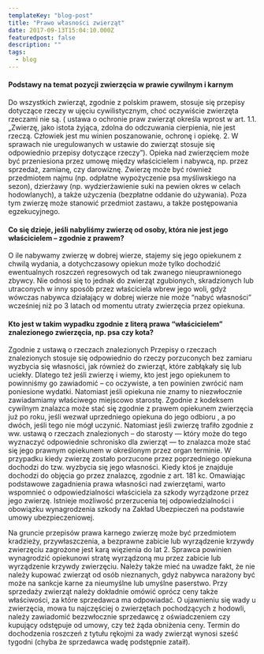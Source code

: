 ```yaml
---
templateKey: "blog-post"
title: "Prawo własności zwierząt"
date: 2017-09-13T15:04:10.000Z
featuredpost: false
description: ""
tags:
  - blog
---
```


#### Podstawy na temat pozycji zwierzęcia w prawie cywilnym i karnym

Do wszystkich zwierząt, zgodnie z polskim prawem, stosuje się przepisy dotyczące rzeczy w ujęciu cywilistycznym, choć oczywiście zwierzęta rzeczami nie są. ( ustawa o ochronie praw zwierząt określa wprost w art. 1.1. „Zwierzę, jako istota żyjąca, zdolna do odczuwania cierpienia, nie jest rzeczą. Człowiek jest mu winien poszanowanie, ochronę i opiekę. 2. W sprawach nie uregulowanych w ustawie do zwierząt stosuje się odpowiednio przepisy dotyczące rzeczy”). Opieka nad zwierzęciem może być przeniesiona przez umowę między właścicielem i nabywcą, np. przez sprzedaż, zamianę, czy darowiznę. Zwierzę może być również przedmiotem najmu (np. odpłatne wypożyczenie psa myśliwskiego na sezon), dzierżawy (np. wydzierżawienie suki na pewien okres w celach hodowlanych), a także użyczenia (bezpłatne oddanie do używania). Poza tym zwierzę może stanowić przedmiot zastawu, a także postępowania egzekucyjnego.

#### Co się dzieje, jeśli nabyliśmy zwierzę od osoby, która nie jest jego właścicielem – zgodnie z prawem?

O ile nabywamy zwierzę w dobrej wierze, stajemy się jego opiekunem z chwilą wydania, a dotychczasowy opiekun może tylko dochodzić ewentualnych roszczeń regresowych od tak zwanego nieuprawnionego zbywcy. Nie odnosi się to jednak do zwierząt zgubionych, skradzionych lub utraconych w inny sposób przez właściciela wbrew jego woli, gdyż wówczas nabywca działający w dobrej wierze nie może “nabyć własności” wcześniej niż po 3 latach od momentu utraty zwierzęcia przez opiekuna.

#### Kto jest w takim wypadku zgodnie z literą prawa “właścicielem” znalezionego zwierzęcia, np. psa czy kota?

Zgodnie z ustawą o rzeczach znalezionych Przepisy o rzeczach znalezionych stosuje się odpowiednio do rzeczy porzuconych bez zamiaru wyzbycia się własności, jak również do zwierząt, które zabłąkały się lub uciekły. Dlatego też jeśli zwierzę i wiemy, kto jest jego opiekunem to powinniśmy go zawiadomić – co oczywiste, a ten powinien zwrócić nam poniesione wydatki. Natomiast jeśli opiekuna nie znamy to niezwłocznie zawiadamiamy właściwego miejscowo starostę. Zgodnie z kodeksem cywilnym znalazca może stać się zgodnie z prawem opiekunem zwierzęcia już po roku, jeśli wezwał uprzedniego opiekuna do jego odbioru , a po dwóch, jeśli tego nie mógł uczynić. Natomiast jeśli zwierzę trafiło zgodnie z ww. ustawą o rzeczach znalezionych – do starosty — który może do tego wyznaczyć odpowiednie schronisko dla zwierząt — to znalazca może stać się jego prawnym opiekunem w określonym przez organ terminie.
W przypadku kiedy zwierzę zostało porzucone przez poprzedniego opiekuna dochodzi do tzw. wyzbycia się jego własności. Kiedy ktoś je znajduje dochodzi do objęcia go przez znalazcę, zgodnie z art. 181 kc. Omawiając podstawowe zagadnienia prawa własności nad zwierzętami, warto wspomnieć o odpowiedzialności właściciela za szkody wyrządzone przez jego zwierzę. Istnieje możli­wość przerzucenia tej odpowiedzialności i obowiązku wynagro­dzenia szkody na Zakład Ubezpieczeń na podstawie umowy ubez­pieczeniowej.

Na gruncie przepisów prawa karnego zwierzę może być przedmiotem kradzieży, przy­właszczenia, a bezprawne zabicie lub wyrządzenie krzywdy zwierzęciu za­grożone jest karą więzienia do lat 2. Sprawca powinien wynagrodzić opiekunowi stratę wyrządzoną mu przez zabicie lub wyrządzenie krzywdy zwierzęciu. Należy także mieć na uwadze fakt, że nie należy kupować zwierząt od osób nieznanych, gdyż nabywca narażony być może na sankcje karne za nieumyślne lub umyślne paserstwo. Przy sprzedaży zwierząt należy dokładnie omówić oprócz ceny także właściwości, za które sprzedawca ma odpowiadać. O ujawnieniu się wady u zwierzęcia, mowa tu najczęściej o zwierzętach pochodzących z hodowli, należy zawiadomić bezzwłocznie sprzedawcę z oświadczeniem czy kupujący odstępuje od umowy, czy też żąda obniżenia ceny. Termin do dochodzenia roszczeń z tytułu rękojmi za wady zwierząt wynosi sześć tygodni (chyba że sprzedawca wadę podstępnie zataił).
